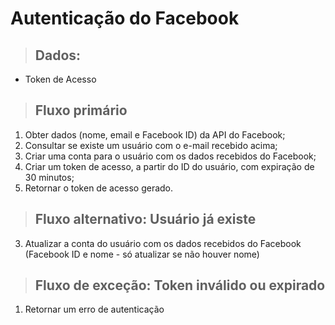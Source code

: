 # Autenticação do Facebook

> ## Dados:
* Token de Acesso

> ## Fluxo primário
1. Obter dados (nome, email e Facebook ID) da API do Facebook;
2. Consultar se existe um usuário com o e-mail recebido acima;
3. Criar uma conta para o usuário com os dados recebidos do Facebook;
4. Criar um token de acesso, a partir do ID do usuário, com expiração de 30 minutos;
5. Retornar o token de acesso gerado.

> ## Fluxo alternativo: Usuário já existe
3. Atualizar a conta do usuário com os dados recebidos do Facebook (Facebook ID e nome - só atualizar se não houver nome)

> ## Fluxo de exceção: Token inválido ou expirado
1. Retornar um erro de autenticação
